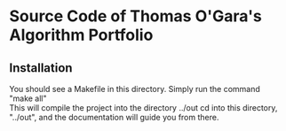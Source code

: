 # Source Code of Thomas O'Gara's Algorithm Portfolio

## Installation
You should see a Makefile in this directory. Simply run the command  
    "make all"  
This will compile the project into the directory ../out
cd into this directory, "../out", and the documentation will guide you from there.
